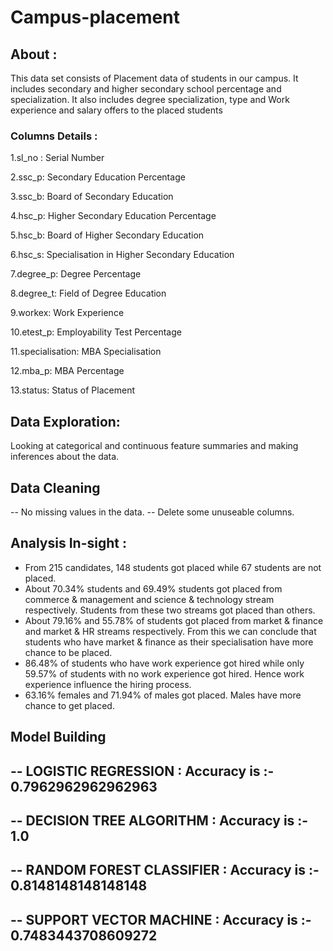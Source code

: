 # Campus-placement

## About :
This data set consists of Placement data of students in our campus. It includes secondary and higher secondary school percentage and specialization. It also includes degree specialization, type and Work experience and salary offers to the placed students

### Columns Details :

1.sl_no : Serial Number

2.ssc_p: Secondary Education Percentage

3.ssc_b: Board of Secondary Education

4.hsc_p: Higher Secondary Education Percentage

5.hsc_b: Board of Higher Secondary Education

6.hsc_s: Specialisation in Higher Secondary Education

7.degree_p: Degree Percentage

8.degree_t: Field of Degree Education

9.workex: Work Experience

10.etest_p: Employability Test Percentage

11.specialisation: MBA Specialisation

12.mba_p: MBA Percentage

13.status: Status of Placement


##  Data Exploration:
Looking at categorical and continuous feature summaries and making inferences about the data.
## Data Cleaning
-- No missing values in the data.
-- Delete some unuseable columns.
## Analysis In-sight :
- From 215 candidates, 148 students got placed while 67 students are not placed.
- About 70.34% students and 69.49% students got placed from commerce & management and science & technology stream respectively. Students from these two streams got placed than others.
- About 79.16% and 55.78% of students got placed from market & finance and market & HR streams respectively. From this we can conclude that students who have market & finance as their specialisation have more chance to be placed.
- 86.48% of students who have work experience got hired while only 59.57% of students with no work experience got hired. Hence work experience influence the hiring process.
- 63.16% females and 71.94% of males got placed. Males have more chance to get placed.

## Model Building
-- LOGISTIC REGRESSION  : Accuracy is :- 0.7962962962962963
-- 
-- DECISION TREE ALGORITHM : Accuracy is :- 1.0
-- 
-- RANDOM FOREST CLASSIFIER : Accuracy is :- 0.8148148148148148
--
-- SUPPORT VECTOR MACHINE : Accuracy is :- 0.7483443708609272
--












